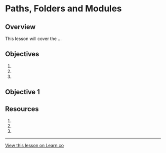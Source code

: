 # Paths, Folders and Modules

## Overview

This lesson will cover the ...

## Objectives

1.
1.
1.

## Objective 1


## Resources

1. []()
1. []()
1. []()


---

<a href='https://learn.co/lessons/node-modules-path' data-visibility='hidden'>View this lesson on Learn.co</a>
